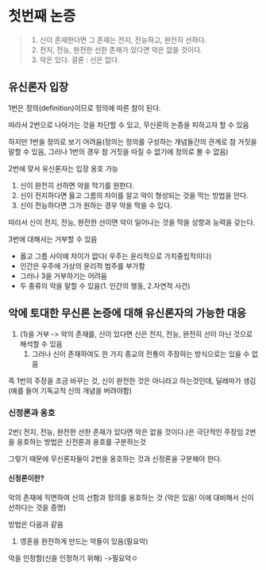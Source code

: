 # 첫번째 논증
> 1. 신이 존재한다면 그 존재는 전지, 전능하고, 완전히 선하다.
> 2. 전지, 전능, 완전한 선한 존재가 있다면 악은 없을 것이다.
> 3. 악은 있다.
> 결론 : 신은 없다.

## 유신론자 입장
1번은 정의(definition)이므로 정의에 따른 참이 된다. 

따라서 2번으로 나아가는 것을 차단할 수 있고, 무신론의 논증을 피하고자 할 수 있음

하지만 1번을 정의로 보기 어려움(정의는 정의를 구성하는 개념들간의 관계로 참 거짓을 말할 수 있음, 그러나 1번의 경우 참 거짓을 따질 수 없기에 정의로 볼 수 없음) 

2번에 맞서 유신론자는 입장 옹호 가능
1. 신이 완전히 선하면 악을 막기를 원한다.
2. 신이 전지하다면 옳고 그름의 차이를 알고 악이 형성되는 것을 막는 방법을 안다.
3. 신이 전능하다면 그가 원하는 경우 악을 막을 수 있다.

따라서 신이 전지, 전능, 완전한 선이면 악이 일어나는 것을 막을 성향과 능력을 갖는다.

3번에 대해서는 거부할 수 있음
- 옳고 그름 사이에 차이가 없다( 우주는 윤리적으로 가치중립적이다)
- 인간은 우주에 가상의 윤리적 범주를 부가함 
- 그러나 3을 거부하기는 어려움
- 두 종류의 악을 말할 수 있음(1. 인간의 행동, 2.자연적 사건)

## 악에 토대한 무신론 논증에 대해 유신론자의 가능한 대응
1. (1)을 거부 -> 악의 존재를, 신이 있다면 신은 전지, 전능, 완전히 선이 아닌 것으로 해석할 수 있음
	1. 그러나 신이 존재하여도 한 가지 종교의 전통이 주장하는 방식으로는 있을 수 없음

즉 1번의 주장을 조금 바꾸는 것, 신이 완전한 것은 아니라고 하는것인데, 딜레마가 생김(예를 들어 기독교적 신의 개념을 버려야함)
### 신정론과 옹호
2번( 전지, 전능, 완전한 선한 존재가 있다면 악은 없을 것이다.)은 극단적인 주장임
2번을 옹호하는 방법은 신전론과 옹호를 구분하는것

그렇기 때문에 무신론자들이 2번을 옹호하는 것과 신정론을 구분해야 한다.
#### 신정론이란?
악의 존재에 직면하여 신의 선함과 정의를 옹호하는 것 (악은 있음! 이에 대비해서 신이 선하다는 것을 증명)

방법은 다음과 같음
1. 영혼을 완전하게 만드는 악들이 있음(필요악)

악을 인정함(신을 인정하기 위해) ->필요악ㅇ